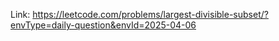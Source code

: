 Link: https://leetcode.com/problems/largest-divisible-subset/?envType=daily-question&envId=2025-04-06